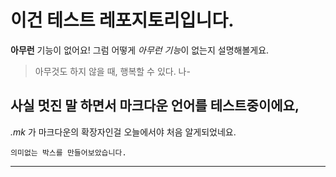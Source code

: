 # 이건 테스트 레포지토리입니다.


**아무런** 기능이 없어요!
그럼 어떻게 *아무런 기능*이 없는지 설명해볼게요.


>아무것도 하지 않을 때, 행복할 수 있다.
>나-


## 사실 멋진 말 하면서 **마크다운** 언어를 테스트중이에요,
*.mk* 가 마크다운의 확장자인걸 오늘에서야 처음 알게되었네요.

```
의미없는 박스를 만들어보았습니다.
```
----


